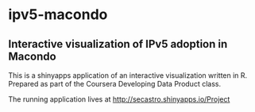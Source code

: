 # ipv5-macondo
## Interactive visualization of IPv5 adoption in Macondo

This is a shinyapps application of an interactive visualization written
in R. Prepared as part of the Coursera Developing Data Product class.

The running application lives at http://secastro.shinyapps.io/Project
